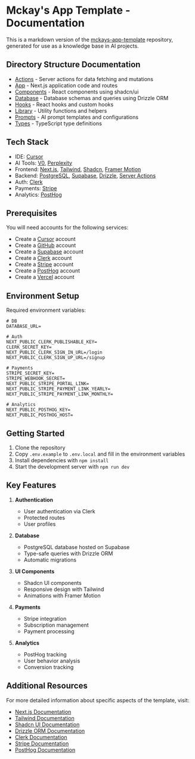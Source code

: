 # Mckay's App Template - Documentation

This is a markdown version of the [mckays-app-template](https://github.com/mckaywrigley/mckays-app-template) repository, generated for use as a knowledge base in AI projects.

## Directory Structure Documentation

- [Actions](/docs/actions.md) - Server actions for data fetching and mutations
- [App](/docs/app.md) - Next.js application code and routes
- [Components](/docs/components.md) - React components using shadcn/ui
- [Database](/docs/db.md) - Database schemas and queries using Drizzle ORM
- [Hooks](/docs/hooks.md) - React hooks and custom hooks
- [Library](/docs/lib.md) - Utility functions and helpers
- [Prompts](/docs/prompts.md) - AI prompt templates and configurations
- [Types](/docs/types.md) - TypeScript type definitions

## Tech Stack

- IDE: [Cursor](https://www.cursor.com/)
- AI Tools: [V0](https://v0.dev/), [Perplexity](https://www.perplexity.com/)
- Frontend: [Next.js](https://nextjs.org/docs), [Tailwind](https://tailwindcss.com/docs/guides/nextjs), [Shadcn](https://ui.shadcn.com/docs/installation), [Framer Motion](https://www.framer.com/motion/introduction/)
- Backend: [PostgreSQL](https://www.postgresql.org/about/), [Supabase](https://supabase.com/), [Drizzle](https://orm.drizzle.team/docs/get-started-postgresql), [Server Actions](https://nextjs.org/docs/app/building-your-application/data-fetching/server-actions-and-mutations)
- Auth: [Clerk](https://clerk.com/)
- Payments: [Stripe](https://stripe.com/)
- Analytics: [PostHog](https://posthog.com/)

## Prerequisites

You will need accounts for the following services:

- Create a [Cursor](https://www.cursor.com/) account
- Create a [GitHub](https://github.com/) account
- Create a [Supabase](https://supabase.com/) account
- Create a [Clerk](https://clerk.com/) account
- Create a [Stripe](https://stripe.com/) account
- Create a [PostHog](https://posthog.com/) account
- Create a [Vercel](https://vercel.com/) account

## Environment Setup

Required environment variables:

```env
# DB
DATABASE_URL=

# Auth
NEXT_PUBLIC_CLERK_PUBLISHABLE_KEY=
CLERK_SECRET_KEY=
NEXT_PUBLIC_CLERK_SIGN_IN_URL=/login
NEXT_PUBLIC_CLERK_SIGN_UP_URL=/signup

# Payments
STRIPE_SECRET_KEY=
STRIPE_WEBHOOK_SECRET=
NEXT_PUBLIC_STRIPE_PORTAL_LINK=
NEXT_PUBLIC_STRIPE_PAYMENT_LINK_YEARLY=
NEXT_PUBLIC_STRIPE_PAYMENT_LINK_MONTHLY=

# Analytics
NEXT_PUBLIC_POSTHOG_KEY=
NEXT_PUBLIC_POSTHOG_HOST=
```

## Getting Started

1. Clone the repository
2. Copy `.env.example` to `.env.local` and fill in the environment variables
3. Install dependencies with `npm install`
4. Start the development server with `npm run dev`

## Key Features

1. **Authentication**
   - User authentication via Clerk
   - Protected routes
   - User profiles

2. **Database**
   - PostgreSQL database hosted on Supabase
   - Type-safe queries with Drizzle ORM
   - Automatic migrations

3. **UI Components**
   - Shadcn UI components
   - Responsive design with Tailwind
   - Animations with Framer Motion

4. **Payments**
   - Stripe integration
   - Subscription management
   - Payment processing

5. **Analytics**
   - PostHog tracking
   - User behavior analysis
   - Conversion tracking

## Additional Resources

For more detailed information about specific aspects of the template, visit:

- [Next.js Documentation](https://nextjs.org/docs)
- [Tailwind Documentation](https://tailwindcss.com/docs)
- [Shadcn UI Documentation](https://ui.shadcn.com/docs)
- [Drizzle ORM Documentation](https://orm.drizzle.team/docs/overview)
- [Clerk Documentation](https://clerk.com/docs)
- [Stripe Documentation](https://stripe.com/docs)
- [PostHog Documentation](https://posthog.com/docs)